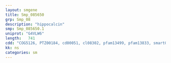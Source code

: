 ```yaml
---
layout: smgene
title: Smp_085650
grp: Smp_08
description: "hippocalcin"
smp: Smp_085650.1
uniprot: "G4VLW6"
length:   741
cdd: "COG5126, PTZ00184, cd00051, cl08302, pfam13499, pfam13833, smart00054"
kk: ns
categories: sm
---
```

